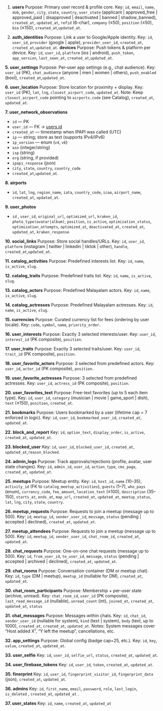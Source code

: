 1. **users**
Purpose: Primary user record & profile core.
Key: `id`, `email`, `name`, `dob`, `gender`, `city`, `state`, `country`, `user_state` (applicant | approved\_free | approved\_paid | disapproved | deactivated | banned | shadow\_banned), `created_at`, `updated_at`, `refid` (6-char), `company` (≤50), `position` (≤50), `bio` (≤150), `created_at`,`updated_at`.

1. **auth\_identities**
Purpose: Link a user to Google/Apple identity.
Key: `id`, `user_id`, `provider` (google | apple), `provider_user_id`, `created_at`, `created_at`,`updated_at`.
**devices**
Purpose: Push tokens & platform per device.
Key: `id`, `user_id`, `platform` (ios | android), `push_token`, `app_version`, `last_seen_at`, `created_at`,`updated_at`.

**5\. user\_settings**
Purpose: Per-user app settings (e.g., chat audience).
Key: `user_id` (PK), `chat_audience` (anyone | men | women | others), `push_enabled` (bool), `created_at`,`updated_at`.

**6\. user\_location**
Purpose: Store location for proximity + display.
Key: `user_id` (PK), `lat`, `lng`, `closest_airport_code`, `updated_at`.
Note: Keep `closest_airport_code` pointing to `airports.code` (see Catalog), `created_at`, `updated_at`.

**7\. user\_network\_observations**
*   `id` — PK
*   `user_id` — FK → [users.id](http://users.id)
*   `created_at` — timestamp when IPAPI was called (UTC)
*   `ip` — string; store as text (supports IPv4/IPv6)
*   `ip_version` — enum (`v4`, `v6`)
*   `asn` (integer/string)
*   `isp` (string)
*   `org` (string, if provided)
*   `ipapi_response` (json)
*   `city`, `state`, `country`, `country_code`
*   `created_at`,`updated_at`.

**8\. airports**
*   `id`, `lat`, `lng`, `region_name`, `iata`, `country_code`, `icao`, `airport_name`, `created_at`, `updated_at`.

**9\. user\_photos**
*   `id` , `user_id`, `original_url`, `optimized_url`, `kraken_id`, `photo_type(avatar|album)`, `position`, `is_active`, `optimization_status`, `optimization_attempts`, `optimized_at`, `deactivated_at`, `created_at`, `updated_at`, `kraken_response`

**10\. social\_links**
Purpose: Store social handles/URLs.
Key: `id`, `user_id`, `platform` (instagram | twitter | linkedin | tiktok | other), `handle`, `created_at`,`updated_at`.

**11\. catalog\_activities**
Purpose: Predefined interests list.
Key: `id`, `name`, `is_active`, `slug`.

**12\. catalog\_traits**
Purpose: Predefined traits list.
Key: `id`, `name`, `is_active`, `slug`.

**13\. catalog\_actors**
Purpose: Predefined Malayalam actors.
Key: `id`, `name`, `is_active`, `slug`.

**14\. catalog\_actresses**
Purpose: Predefined Malayalam actresses.
Key: `id`, `name`, `is_active`, `slug`.

**15\. currencies**
Purpose: Curated currency list for fees (ordering by user locale).
Key: `code`, `symbol`, `name`, `priority_order`.

**16\. user\_interests**
Purpose: Exactly 3 selected interests/user.
Key: `user_id`, `interest_id` (PK composite), `position`.

**17\. user\_traits**
Purpose: Exactly 3 selected traits/user.
Key: `user_id`, `trait_id` (PK composite), `position`.

**18\. user\_favorite\_actors**
Purpose: 3 selected from predefined actors.
Key: `user_id`, `actor_id` (PK composite), `position`.

**19\. user\_favorite\_actresses**
Purpose: 3 selected from predefined actresses.
Key: `user_id`, `actress_id` (PK composite), `position`.

**20\. user\_favorites\_text**
Purpose: Free-text favorites (up to 5 each item type).
Key: `id`, `user_id`, `category` (musician | movie | game\_sport | dish), `text` (≤150), `position`, `created_at`.

**21\. bookmarks**
Purpose: Users bookmarked by a user (lifetime cap = 7 enforced in logic).
Key: `id`, `user_id`, `bookmarked_user_id`, `created_at`, `updated_at`.

**22\. block\_and\_report**
Key: `id`, `option_text`, `display_order`, `is_active`, `created_at`, `updated_at`.

**23\. blocked\_user**
Key: `id`, `user_id`, `blocked_user_id`, `created_at`, `updated_at`,`reason_blocked`.

**24\. admin\_logs**
Purpose: Track approvals/rejections (profile, avatar, user state changes).
Key: `id`, `admin_id`, `user_id`, `action_type`, `cms_page`, `created_at`, `updated_at`.

**25\. meetups**
Purpose: Meetup entity.
Key: `id`, `host_id`, `name` (10–35), `activity_id` (FK to `catalog_meetup_activities`), `guests` (1–7), `who_pays` (enum), `currency_code`, `fee_amount`, `location_text` (≤100), `description` (35–150), `starts_at`, `ends_at`, `map_url`, `created_at`, `updated_at`, `meetup_status`, `lat`, `lng`, `city`, `state`, `country`.

**26\. meetup\_requests**
Purpose: Requests to join a meetup (message up to 500).
Key: `id`, `meetup_id`, `sender_user_id`, `message`, `status` (pending | accepted | declined), `created_at`, `updated_at`.

**27\. meetup\_attendees**
Purpose: Requests to join a meetup (message up to 500).
Key: `id`, `meetup_id`, `sender_user_id`, `chat_room_id`, `created_at`, `updated_at`.

**28\. chat\_requests**
Purpose: One-on-one chat requests (message up to 500).
Key: `id`, `from_user_id`, `to_user_id`, `message`, `status` (pending | accepted | archived | declined), `created_at`, `updated_at`.

**29\. chat\_rooms**
Purpose: Conversation container (DM or meetup chat).
Key: `id`, `type` (DM | meetup), `meetup_id` (nullable for DM), `created_at`, `updated_at`.

**30\. chat\_room\_participants**
Purpose: Membership + per-user state (archive, unread).
Key: `chat_room_id`, `user_id` (PK composite), `last_read_message_id` (nullable), `unread_count` (int), `joined_at`, `created_at`, `updated_at`, `status`

**31\. chat\_messages**
Purpose: Messages within chats.
Key: `id`, `chat_id`, `sender_user_id` (nullable for system), `kind` (text | system), `body` (text, up to 1000), `created_at`, `created_at`, `updated_at`.
Notes: System messages cover “Host added X”, “Y left the meetup”, cancellations, etc.

**32\. app\_settings**
Purpose: Global config (badge cap=25, etc.).
Key: `id`, `key`, `value`, `created_at`, `updated_at`.

**33\. user\_selfie**
Key: `id`, `user_id`, `selfie_url`, `status`, `created_at`, `updated_at`.

**34\. user\_firebase\_tokens**
Key: `id`, `user_id`, `token`, `created_at`, `updated_at`.

**35\. finerprint**
Key: `id`, `user_id`, `fingerprint_visitor_id`, `fingerprint_data` (json), `created_at`, `updated_at`.

**36\. admins**
Key: `id`, `first_name`, `email`, `password`, `role`, `last_login`, `is_deleted` , `created_at`, `updated_at` .

**37\. user\_states**
Key: `id`, `name`, `created_at`, `updated_at`
